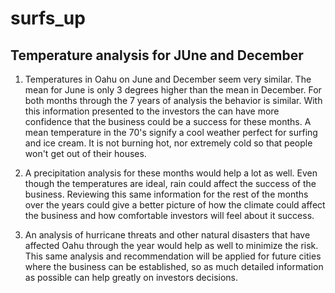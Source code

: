 # surfs_up

## Temperature analysis for JUne and December

1) Temperatures in Oahu on June and December seem very similar. The mean for June is only 3 degrees higher than the mean in December. For both months through the 7 years of analysis the behavior is similar. With this information presented to the investors the can have more confidence that the business could be a success for these months. A mean temperature in the 70's signify a cool weather perfect for surfing and ice cream. It is not burning hot, nor extremely cold so that people won't get out of their houses.

2) A precipitation analysis for these months would help a lot as well. Even though the temperatures are ideal, rain could affect the success of the business. Reviewing this same information for the rest of the months over the years could give a better picture of how the climate could affect the business and how comfortable investors will feel about it success.

3) An analysis of hurricane threats and other natural disasters that have affected Oahu through the year would help as well to minimize the risk. This same analysis and recommendation will be applied for future cities where the business can be established, so as much detailed information as possible can help greatly on investors decisions.
